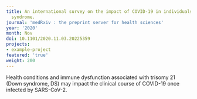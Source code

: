```yaml
---
title: An international survey on the impact of COVID-19 in individuals with Down
  syndrome.
journal: 'medRxiv : the preprint server for health sciences'
year: '2020'
month: Nov
doi: 10.1101/2020.11.03.20225359
projects:
- example-project
featured: 'true'
weight: 200
---
```


Health conditions and immune dysfunction associated with trisomy 21 (Down syndrome, DS) may impact the clinical course of COVID-19 once infected by SARS-CoV-2.